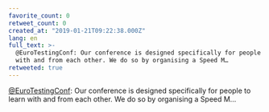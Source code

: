 ```yaml
---
favorite_count: 0
retweet_count: 0
created_at: "2019-01-21T09:22:38.000Z"
lang: en
full_text: >-
  @EuroTestingConf: Our conference is designed specifically for people to learn
  with and from each other. We do so by organising a Speed M…
retweeted: true
---
```


[@EuroTestingConf](https://twitter.com/EuroTestingConf): Our conference is
designed specifically for people to learn with and from each other. We do so by
organising a Speed M…
